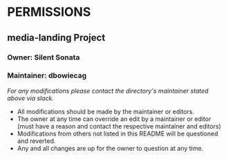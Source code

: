 # PERMISSIONS
## media-landing Project
### Owner: Silent Sonata
### Maintainer: dbowiecag

*For any modifications please contact the directory's maintainer stated above via slack.*

* All modifications should be made by the maintainer or editors.
* The owner at any time can override an edit by a maintainer or editor (must have a reason and contact the respective maintainer and editors)
* Modifications from others not listed in this README will be questioned and reverted.
* Any and all changes are up for the owner to question at any time.
